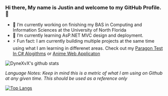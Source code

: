### Hi there, My name is Justin and welcome to my GitHub Profile. 👋

- 🔭 I’m currently working on finishing my BAS in Computing and Information Sciences at the University of North Florida
- 🌱 I’m currently learning AsP.NET MVC design and deployment.
- ⚡ Fun fact: I am currently building multiple projects at the same time using what I am learning in differenet areas. 
Check out my [Paragon Test In C# Alogithms](https://github.com/DyneXvX/Paragon)
or
[Anime Web Applicaton](https://github.com/DyneXvX/Anime-Studio)


![DyneXvX's github stats](https://github-readme-stats.vercel.app/api?username=DyneXvX&show_icons=true&theme=tokyonight)

*Language Notes: Keep in mind this is a metric of what I am using on Github at any given time. This should be used as a reference only*


[![Top Langs](https://github-readme-stats.vercel.app/api/top-langs/?username=DyneXvX&show_icons=true&theme=tokyonight)](https://github.com/DyneXvX/github-readme-stats)



<!--
**DyneXvX/DyneXvX** is a ✨ _special_ ✨ repository because its `README.md` (this file) appears on your GitHub profile.

Here are some ideas to get you started:



- 👯 I’m looking to collaborate on ...
- 🤔 I’m looking for help with ...
- 💬 Ask me about ...
- 📫 How to reach me: ...
- 😄 Pronouns: ...

-->
